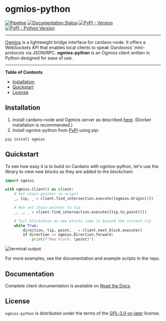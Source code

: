 # ogmios-python

[![Pipeline](https://gitlab.com/viperscience/ogmios-python/badges/main/pipeline.svg)](https://gitlab.com/viperscience/ogmios-python/-/pipelines)
[![Documentation Status](https://readthedocs.org/projects/ogmios-python/badge/?version=latest)](https://ogmios-python.readthedocs.io/en/latest/?badge=latest)
[![PyPI - Version](https://img.shields.io/pypi/v/ogmios.svg)](https://pypi.org/project/ogmios)
[![PyPI - Python Version](https://img.shields.io/pypi/pyversions/ogmios.svg)](https://pypi.org/project/ogmios)

-----

[Ogmios](https://ogmios.dev/) is a lightweight bridge interface for cardano-node. It offers a WebSockets API that enables local clients to speak Ouroboros’ mini-protocols via JSON/RPC. **ogmios-python** is an Ogmios client written in Python designed for ease of use.

-----

**Table of Contents**

- [Installation](#installation)
- [Quickstart](#quickstart)
- [License](#license)


## Installation

1. Install cardano-node and Ogmios server as described [here](https://ogmios.dev/getting-started/). (Docker installation is recommended.)
2. Install ogmios-python from [PyPI](https://pypi.org/project/ogmios/) using pip:

```console
pip install ogmios
```


## Quickstart

To see how easy it is to build on Cardano with ogmios-python, let's use the library to view new blocks as they are added to the blockchain:

```python
import ogmios

with ogmios.Client() as client:
    # Set chain pointer to origin
    _, tip, _ = client.find_intersection.execute([ogmios.Origin()])

    # Now set chain pointer to tip
    _, _, _ = client.find_intersection.execute([tip.to_point()])

    # Tail blockchain as new blocks come in beyond the current tip
    while True:
        direction, tip, point, _ = client.next_block.execute()
        if direction == ogmios.Direction.forward:
            print(f"New block: {point}")
```

![terminal output](https://gitlab.com/viperscience/ogmios-python/-/raw/main/docs/source/_static/ogmios-python-live-block-viewer.png "Live block viewer terminal output")

For more examples, see the documentation and example scripts in the repo.


## Documentation

Complete client documentation is available on [Read the Docs](https://ogmios-python.readthedocs.io/en/latest).


## License

`ogmios-python` is distributed under the terms of the [GPL-3.0-or-later](https://spdx.org/licenses/GPL-3.0-or-later.html) license.
